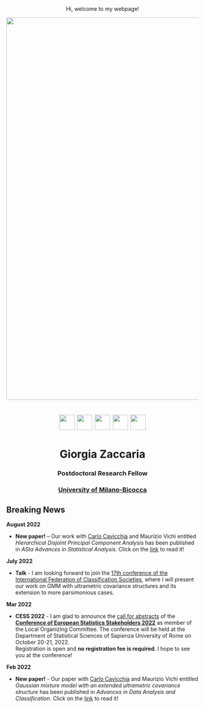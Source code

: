   <p align="center">
    Hi, welcome to my webpage!
 </p> 
 
  <img src="ZacGithub.jpg" style="width:1000px;" align="middle">
  
   <h1 align="center"> <a href="mailto:giorgia.zaccaria@unitelmasapienza.it" target="_blank"><img src="email.jpg" style="width:40px;"></a> 
  <a href="https://scholar.google.it/citations?user=svSITAkAAAAJ&hl=it" target="_blank"><img src="scholar.png" style="width:40px;"></a>
  <a href="https://www.researchgate.net/profile/Giorgia-Zaccaria" target="_blank"><img src="RG.jpg" style="width:40px;"></a>
  <a href="https://orcid.org/0000-0001-9119-9104" target="_blank"><img src="orcid.png" style="width:40px;"></a>
  <a href="https://www.linkedin.com/in/giorgia-zaccaria-2b7329174/" target="_blank"><img src="Linkedin.jpg" style="width:40px;"></a>
  </h1>
  
  
  <h1 align="center">Giorgia Zaccaria</h1>
  <h3 align="center">Postdoctoral Research Fellow</h3>
  <h3 align="center"><a href="https://www.dismeq.unimib.it/it" target="_blank">University of Milano-Bicocca</a></h3> 

  
## Breaking News
**August 2022**
- **New paper!** – Our work with <a href="https://carlocavicchia.github.io" target="_blank">Carlo Cavicchia</a> and Maurizio Vichi entitled _Hierarchical Disjoint Principal Component Analysis_ has been published in _ASta Advances in Statistical Analysis_. Click on the <a href="https://link.springer.com/article/10.1007/s10182-022-00458-4" target="_blank">link</a> to read it!


**July 2022**
- **Talk** - I am looking forward to join the <a href="https://ifcs2022.fep.up.pt/" target="_blank">17th conference of the International Federation of Classification Societies</a>, where I will present our work on GMM with ultrametric covariance structures and its extension to more parsimonious cases.

**Mar 2022**
- **CESS 2022** - I am glad to announce the <a href="https://cess2022.dss.uniroma1.it/event/3/abstracts/" target="_blank">call for abstracts</a> of the <a href="https://cess2022.dss.uniroma1.it/event/3/" target="_blank">**Conference of European Statistics Stakeholders 2022**</a> as member of the Local Organizing Committee. The conference will be held at the Department of Statistical Sciences of Sapienza University of Rome on October 20-21, 2022. \
Registration is open and **no registration fee is required**. I hope to see you at the conference!

**Feb 2022**
- **New paper!** - Our paper with <a href="https://carlocavicchia.github.io" target="_blank">Carlo Cavicchia</a> and Maurizio Vichi entitled _Gaussian mixture model with an extended ultrametric covariance structure_ has been published in _Advances in Data Analysis and Classification_. Click on the <a href="https://link.springer.com/article/10.1007/s11634-021-00488-x" target="_blank">link</a> to read it!






  
 

